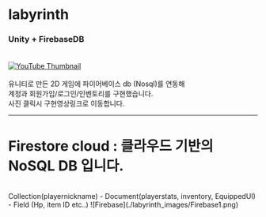 # labyrinth
### Unity + FirebaseDB<br> <br>
[![YouTube Thumbnail](https://img.youtube.com/vi/oBQMDn2fYU8/0.jpg)](https://www.youtube.com/watch?v=oBQMDn2fYU8)
<br>
<br>유니티로 만든 2D 게임에 파이어베이스 db (Nosql)를 연동해
<br>계정과 회원가입/로그인/인벤토리를 구현했습니다.
<br>사진 클릭시 구현영상링크로 이동합니다.

___

# Firestore cloud : 클라우드 기반의 NoSQL DB 입니다. 
<br>
Collection(playernickname) - Document(playerstats, inventory, EquippedUI) - Field (Hp, item ID etc..)
![Firebase](./labyrinth_images/Firebase1.png)




